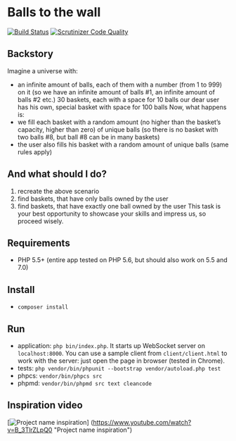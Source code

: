 # Balls to the wall

[![Build Status](https://travis-ci.org/sp-niemand/balls-to-the-wall.svg?branch=master)](https://travis-ci.org/sp-niemand/balls-to-the-wall)
[![Scrutinizer Code Quality](https://scrutinizer-ci.com/g/sp-niemand/balls-to-the-wall/badges/quality-score.png?b=master)](https://scrutinizer-ci.com/g/sp-niemand/balls-to-the-wall/?branch=master)

## Backstory

Imagine a universe with:

* an​ infinite amount of balls, each of them with a number (from 1 to 999) on it (so we have 
an infinite amount of balls #1, an infinite amount of balls #2 etc.) 
30 baskets, each with a space for 10 balls 
our dear user has his own, special basket with space for 100 balls 
Now, what happens is:
* we fill each basket with a random amount (no higher than the basket’s capacity, higher 
than zero) of unique balls (so there is no basket with two balls #8, but ball #8 can be in 
many baskets) 
* the user also fills his basket with a random amount of unique balls (same rules apply) 

## And what should I do?
1. recreate the above scenario 
2. find baskets, that have only balls owned by the user 
3. find baskets, that have exactly one ball owned by the user 
This task is your best opportunity to showcase your skills and impress us, so proceed wisely.

## Requirements

* PHP 5.5+ (entire app tested on PHP 5.6, but should also work on 5.5 and 7.0)

## Install

* `composer install`

## Run

* application: `php bin/index.php`. It starts up WebSocket server on `localhost:8000`.
You can use a sample client from `client/client.html` to work with the server:
just open the page in browser (tested in Chrome).
* tests: `php vendor/bin/phpunit --bootstrap vendor/autoload.php test`
* phpcs: `vendor/bin/phpcs src`
* phpmd: `vendor/bin/phpmd src text cleancode`

## Inspiration video

[![Project name inspiration](http://img.youtube.com/vi/B_3TlrZLpQ0/hqdefault.jpg)] (https://www.youtube.com/watch?v=B_3TlrZLpQ0 "Project name inspiration")